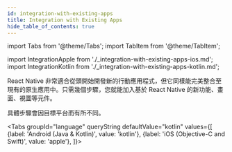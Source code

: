 ```yaml
---
id: integration-with-existing-apps
title: Integration with Existing Apps
hide_table_of_contents: true
---
```


import Tabs from '@theme/Tabs'; import TabItem from '@theme/TabItem';

import IntegrationApple from './\_integration-with-existing-apps-ios.md'; import
IntegrationKotlin from './\_integration-with-existing-apps-kotlin.md';

React Native 非常適合從頭開始開發新的行動應用程式，但它同樣能完美整合至現有的原生應用中。只需幾個步驟，您就能加入基於 React Native 的新功能、畫面、視圖等元件。

具體步驟會因目標平台而有所不同。

<Tabs groupId="language" queryString defaultValue="kotlin" values={[ {label: 'Android (Java & Kotlin)', value: 'kotlin'}, {label: 'iOS (Objective-C and Swift)', value: 'apple'}, ]}>

<TabItem value="kotlin">

<IntegrationKotlin />

</TabItem>
<TabItem value="apple">

<IntegrationApple />

</TabItem>
</Tabs>